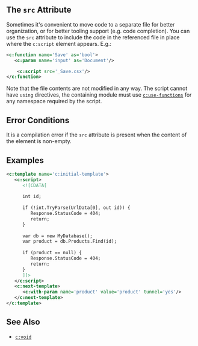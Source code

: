## The `src` Attribute

Sometimes it's convenient to move code to a separate file for better organization, or for better tooling support (e.g. code completion). You can use the `src` attribute to include the code in the referenced file in place where the `c:script` element appears. E.g.:

```xml
<c:function name='Save' as='bool'>
   <c:param name='input' as='Document'/>

    <c:script src='_Save.csx'/>
</c:function>
```

Note that the file contents are not modified in any way. The script cannot have `using` directives, the containing module must use [`c:use-functions`](use-functions.html) for any namespace required by the script.

## Error Conditions

It is a compilation error if the `src` attribute is present when the content of the element is non-empty.

## Examples

```xml
<c:template name='c:initial-template'>
   <c:script>
      <![CDATA[
      
      int id;
      
      if (!int.TryParse(UrlData[0], out id)) {
         Response.StatusCode = 404;
         return;
      }
      
      var db = new MyDatabase();
      var product = db.Products.Find(id);
      
      if (product == null) {
         Response.StatusCode = 404;
         return;
      }
      ]]>
   </c:script>
   <c:next-template>
      <c:with-param name='product' value='product' tunnel='yes'/>
   </c:next-template>
</c:template>
```

## See Also

- [`c:void`](void.html)
